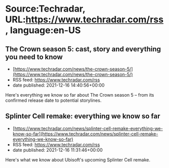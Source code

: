 # Source:Techradar, URL:https://www.techradar.com/rss, language:en-US

## The Crown season 5: cast, story and everything you need to know
 - [https://www.techradar.com/news/the-crown-season-5/](https://www.techradar.com/news/the-crown-season-5/)
 - RSS feed: https://www.techradar.com/rss
 - date published: 2021-12-16 14:40:56+00:00

Here's everything we know so far about The Crown season 5 – from its confirmed release date to potential storylines.

## Splinter Cell remake: everything we know so far
 - [https://www.techradar.com/news/splinter-cell-remake-everything-we-know-so-far](https://www.techradar.com/news/splinter-cell-remake-everything-we-know-so-far)
 - RSS feed: https://www.techradar.com/rss
 - date published: 2021-12-16 11:31:46+00:00

Here's what we know about Ubisoft's upcoming Splinter Cell remake.

